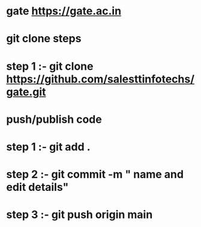 # gate https://gate.ac.in
# git clone steps

# step 1 :- git clone https://github.com/salesttinfotechs/gate.git

# push/publish code 
# step 1 :- git add .
# step 2 :- git commit -m " name and edit details"
# step 3 :- git push origin main
